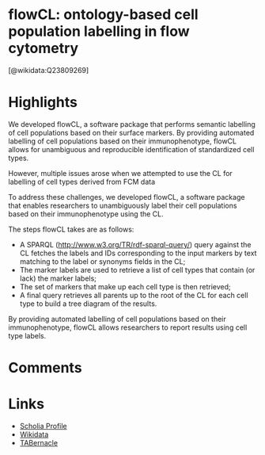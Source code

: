 
flowCL: ontology-based cell population labelling in flow cytometry
==================================================================
  
  [@wikidata:Q23809269]  

# Highlights

We developed flowCL, a software package that performs semantic labelling of cell populations based on their surface markers.
By providing automated labelling of cell populations based on their immunophenotype, flowCL allows for unambiguous and reproducible identification of standardized cell types.

However, multiple issues arose when we attempted to use the CL for labelling of cell types derived from FCM data

To address these challenges, we developed flowCL, a software package that enables researchers to unambiguously label their cell populations based on their immunophenotype using the CL.

The steps flowCL takes are as follows: 
- A SPARQL (http://www.w3.org/TR/rdf-sparql-query/) query against the CL fetches the labels and IDs corresponding to the input markers by text matching to the label or synonyms fields in the CL;
- The marker labels are used to retrieve a list of cell types that contain (or lack) the marker labels; 
- The set of markers that make up each cell type is then retrieved;
- A final query retrieves all parents up to the root of the CL for each cell type to build a tree diagram of the results.

By providing automated labelling of cell populations based on their immunophenotype, flowCL allows researchers to report results using cell type labels.

# Comments

# Links
  
 * [Scholia Profile](https://scholia.toolforge.org/work/Q23809269)  
 * [Wikidata](https://www.wikidata.org/wiki/Q23809269)  
 * [TABernacle](https://tabernacle.toolforge.org/?#/tab/manual/Q23809269/P921%3BP4510)  
